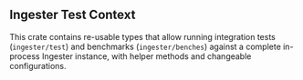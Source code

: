 ## Ingester Test Context

This crate contains re-usable types that allow running integration tests
(`ingester/test`) and benchmarks (`ingester/benches`) against a complete
in-process Ingester instance, with helper methods and changeable configurations.
